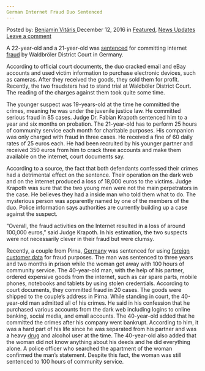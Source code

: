 ```yaml
---
German Internet Fraud Duo Sentenced
---
```

<article class="post-listing post-16890 post type-post status-publish format-standard has-post-thumbnail hentry category-deepdot-news category-news-updates tag-duo tag-fraud tag-german tag-internet tag-sentenced">
    <div class="post-inner">
        <span>Posted by: <a href="https://www.deepdotweb.com/author/benjaminvi/" title="">Benjamin Vitáris </a></span>
    <span>December 12, 2016</span>
    <span>in <a href="https://www.deepdotweb.com/category/deepdot-news/" rel="category tag">Featured</a>, <a href="https://www.deepdotweb.com/category/news-updates/" rel="category tag">News Updates</a></span>
    <span><a href="https://www.deepdotweb.com/2016/12/12/german-internet-fraud-duo-sentenced/#respond">Leave a comment</a></span>
    </p>
    <div class="clear"></div>
    <div class="entry">
    <p>A 22-year-old and a 21-year-old was <a href="http://www.rundschau-online.de/region/rhein-sieg/eitorf/hoher-sachschaden-internet-betrug-im-grossen-stil---duo-aus-windeck-verurteilt-25192450">sentenced</a> for committing internet <a href="https://www.deepdotweb.com/tag/fraud/">fraud</a> by Waldbröler District Court in Germany.</p>
    <p>According to official court documents, the duo cracked email and eBay accounts and used victim information to purchase electronic devices, such as cameras. After they received the goods, they sold them for profit. Recently, the two fraudsters had to stand trial at Waldböler District Court. The reading of the charges against them took quite some time.</p>
    <p>The younger suspect was 19-years-old at the time he committed the crimes, meaning he was under the juvenile justice law. He committed serious fraud in 85 cases. Judge Dr. Fabian Krapoth sentenced him to a year and six months on probation. The 21-year-old has to perform 25 hours of community service each month for charitable purposes. His companion was only charged with fraud in three cases. He received a fine of 60 daily rates of 25 euros each. He had been recruited by his younger partner and received 350 euros from him to crack three accounts and make them available on the internet, court documents say.</p>
    <p>According to a source, the fact that both defendants confessed their crimes had a detrimental effect on the sentence. Their operation on the dark web and on the internet produced a loss of 18,000 euros to the victims. Judge Krapoth was sure that the two young men were not the main perpetrators in the case. He believes they had a inside man who told them what to do. The mysterious person was apparently named by one of the members of the duo. Police information says authorities are currently building up a case against the suspect.</p>
    <p>“Overall, the fraud activities on the Internet resulted in a loss of around 100,000 euros,” said Judge Krapoth. In his estimation, the two suspects were not necessarily clever in their fraud but were clumsy.</p>
    <p><a id="post-16890-_gjdgxs"></a> Recently, a couple from Pirna, <a href="https://www.deepdotweb.com/tag/germany/">Germany</a> was sentenced for using <a href="https://www.deepdotweb.com/2016/11/21/pirna-couple-sentenced-fraud/">foreign customer data</a> for fraud purposes. The man was sentenced to three years and two months in prison while the woman got away with 100 hours of community service. The 40-year-old man, with the help of his partner, ordered expensive goods from the internet, such as car spare parts, mobile phones, notebooks and tablets by using stolen credentials. According to court documents, they committed fraud in 20 cases. The goods were shipped to the couple’s address in Pirna. While standing in court, the 40-year-old man admitted all of his crimes. He said in his confession that he purchased various accounts from the dark web including logins to online banking, social media, and email accounts. The 40-year-old added that he committed the crimes after his company went bankrupt. According to him, it was a hard part of his life since he was separated from his partner and was a heavy <a href="https://www.deepdotweb.com/tag/drugs/">drug</a> and alcohol user at the time. The 40-year-old also added that the woman did not know anything about his deeds and he did everything alone. A police officer who searched the apartment of the woman confirmed the man’s statement. Despite this fact, the woman was still sentenced to 100 hours of community service.</p>
    </div>
    <span style="display:none"><a href="https://www.deepdotweb.com/tag/duo/" rel="tag">duo</a> <a href="https://www.deepdotweb.com/tag/fraud/" rel="tag">fraud</a> <a href="https://www.deepdotweb.com/tag/german/" rel="tag">german</a> <a href="https://www.deepdotweb.com/tag/internet/" rel="tag">internet</a> <a href="https://www.deepdotweb.com/tag/sentenced/" rel="tag">sentenced</a></span> <span style="display:none" class="updated">2016-12-12</span>
    <div style="display:none" class="vcard author" itemprop="author" itemscope itemtype="http://schema.org/Person"><strong class="fn" itemprop="name"><a href="https://www.deepdotweb.com/author/benjaminvi/" title="Posts by Benjamin Vitáris" rel="author">Benjamin Vitáris</a></strong></div>
    </div>
</article>

